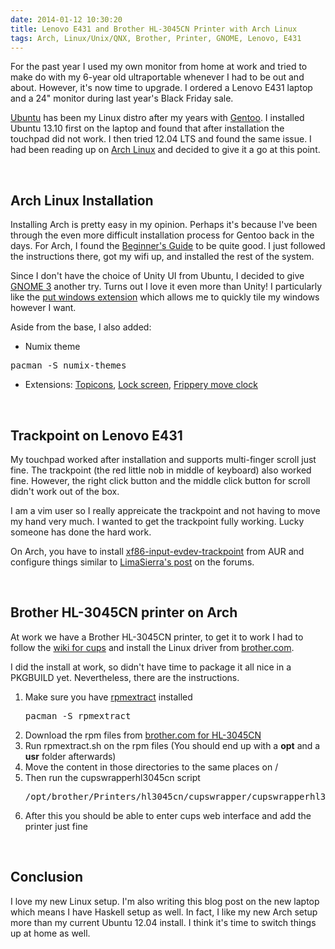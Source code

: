 ```yaml
---
date: 2014-01-12 10:30:20
title: Lenovo E431 and Brother HL-3045CN Printer with Arch Linux
tags: Arch, Linux/Unix/QNX, Brother, Printer, GNOME, Lenovo, E431
---
```

For the past year I used my own monitor from home at work and tried to make
do with my 6-year old ultraportable whenever I had to be out and about. However,
it's now time to upgrade. I ordered a Lenovo E431 laptop and a 24" monitor
during last year's Black Friday sale.

[Ubuntu][4] has been my Linux distro after my years with [Gentoo][3]. I
installed Ubuntu 13.10 first on the laptop and found that after installation the
touchpad did not work. I then tried 12.04 LTS and found the same issue. I had
been reading up on [Arch Linux][2] and decided to give it a go at this point.

<br>

## **Arch Linux Installation**

Installing Arch is pretty easy in my opinion. Perhaps it's because I've been
through the even more difficult installation process for Gentoo back in the
days. For Arch, I found the [Beginner's Guide][5] to be quite good. I just
followed the instructions there, got my wifi up, and installed the rest of the
system.

Since I don't have the choice of Unity UI from Ubuntu, I decided to give [GNOME
3][6] another try. Turns out I love it even more than Unity! I particularly like
the [put windows extension][7] which allows me to quickly tile my windows
however I want.

Aside from the base, I also added:

- Numix theme

<pre class="brush:bash">
pacman -S numix-themes
</pre>

- Extensions: [Topicons][10], [Lock screen][9], [Frippery move clock][8]

<br>

## **Trackpoint on Lenovo E431**

My touchpad worked after installation and supports multi-finger scroll just
fine. The trackpoint (the red little nob in middle of keyboard) also worked
fine. However, the right click button and the middle click button for scroll
didn't work out of the box.

I am a vim user so I really appreicate the trackpoint and not having to move my
hand very much. I wanted to get the trackpoint fully working. Lucky someone has
done the hard work.

On Arch, you have to install [xf86-input-evdev-trackpoint][11] from AUR and
configure things similar to [LimaSierra's post][12] on the forums.

<br>

## **Brother HL-3045CN printer on Arch**

At work we have a Brother HL-3045CN printer, to get it to work I had to follow
the [wiki for cups][13] and install the Linux driver from [brother.com][1].

I did the install at work, so didn't have time to package it all nice in a
PKGBUILD yet. Nevertheless, there are the instructions.

1. Make sure you have [rpmextract][14] installed
   <pre class="brush:bash">
   pacman -S rpmextract
   </pre>
1. Download the rpm files from [brother.com for HL-3045CN][1]
1. Run rpmextract.sh on the rpm files
   (You should end up with a **opt** and a **usr** folder afterwards)
1. Move the content in those directories to the same places on /
1. Then run the cupswrapperhl3045cn script
   <pre class="brush:bash">
   /opt/brother/Printers/hl3045cn/cupswrapper/cupswrapperhl3045cn
   </pre>
1. After this you should be able to enter cups web interface and add the printer
   just fine

<br>

## **Conclusion**

I love my new Linux setup. I'm also writing this blog post on the new laptop
which means I have Haskell setup as well. In fact, I like my new Arch setup more
than my current Ubuntu 12.04 install. I think it's time to switch things up at
home as well.

  [1]: http://welcome.solutions.brother.com/bsc/public_s/id/linux/en/download_prn.html
  [2]: https://www.archlinux.org
  [3]: http://www.gentoo.org
  [4]: http://www.ubuntu.com
  [5]: https://wiki.archlinux.org/index.php/Beginners%27_Guide
  [6]: https://www.gnome.org
  [7]: https://extensions.gnome.org/extension/39/put-windows/
  [8]: https://extensions.gnome.org/extension/2/move-clock/
  [9]: https://extensions.gnome.org/extension/83/lock-screen/
  [10]: https://extensions.gnome.org/extension/495/topicons/
  [11]: https://aur.archlinux.org/packages/xf86-input-evdev-trackpoint/
  [12]: https://bbs.archlinux.org/viewtopic.php?pid=1359488#p1359488
  [13]: https://wiki.archlinux.org/index.php/Cups
  [14]: https://www.archlinux.org/packages/extra/any/rpmextract/
  [15]: https://aur.archlinux.org/packages/haskell-platform/
